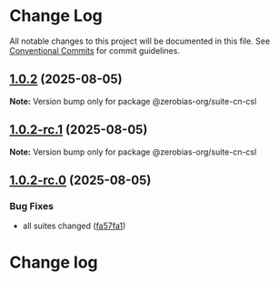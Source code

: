 # Change Log

All notable changes to this project will be documented in this file.
See [Conventional Commits](https://conventionalcommits.org) for commit guidelines.

## [1.0.2](https://github.com/zerobias-org/suite/compare/@zerobias-org/suite-cn-csl@1.0.2-rc.1...@zerobias-org/suite-cn-csl@1.0.2) (2025-08-05)

**Note:** Version bump only for package @zerobias-org/suite-cn-csl





## [1.0.2-rc.1](https://github.com/zerobias-org/suite/compare/@zerobias-org/suite-cn-csl@1.0.2-rc.0...@zerobias-org/suite-cn-csl@1.0.2-rc.1) (2025-08-05)

**Note:** Version bump only for package @zerobias-org/suite-cn-csl





## [1.0.2-rc.0](https://github.com/zerobias-org/suite/compare/@zerobias-org/suite-cn-csl@1.0.1...@zerobias-org/suite-cn-csl@1.0.2-rc.0) (2025-08-05)


### Bug Fixes

* all suites changed ([fa57fa1](https://github.com/zerobias-org/suite/commit/fa57fa1af7628003297df46b2d7740fe95bd2666))





# Change log
